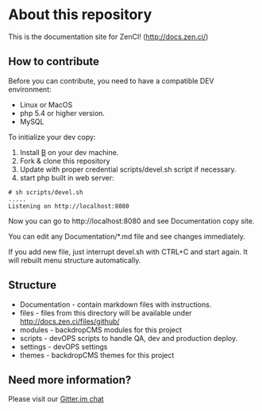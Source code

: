 # About this repository
This is the documentation site for ZenCI! (http://docs.zen.ci/)

## How to contribute
Before you can contribute, you need to have a compatible DEV environment:
- Linux or MacOS
- php 5.4 or higher version.
- MySQL

To initialize your dev copy:

1. Install [B](https://github.com/backdrop-contrib/b) on your dev machine.
2. Fork & clone this repository
3. Update with proper credential scripts/devel.sh script if necessary. 
4. start php built in web server:
```
# sh scripts/devel.sh
.....
Listening on http://localhost:8080
```

Now you can go to http://localhost:8080 and see Documentation copy site.

You can edit any Documentation/*.md file and see changes immediately. 

If you add new file, just interrupt devel.sh with CTRL+C and start again.
It will rebuilt menu structure automatically.

## Structure
- Documentation - contain markdown files with instructions.
- files - files from this directory will be available under http://docs.zen.ci/files/github/
- modules - backdropCMS modules for this project
- scripts - devOPS scripts to handle QA, dev and production deploy.
- settings - devOPS settings
- themes - backdropCMS themes for this project

## Need more information?

Please visit our [Gitter.im chat](http://gitter.im/Zen-CI/chat)
